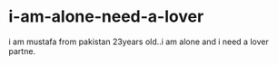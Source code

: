 i-am-alone-need-a-lover
=======================

i am mustafa from pakistan 23years old..i am alone and i need a lover partne.
